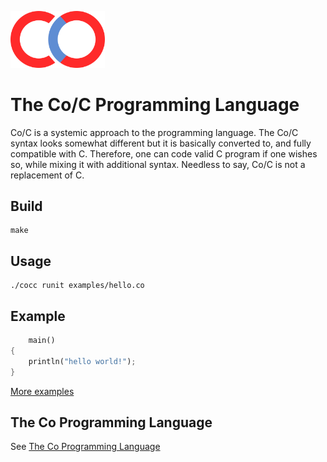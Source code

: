 <img src="/images/coc-logo.svg" width="30%" height="30%"></img>

# The Co/C Programming Language
Co/C is a systemic approach to the programming language. The Co/C syntax looks somewhat different but it is basically converted to, and fully compatible with C. Therefore, one can code valid C program if one wishes so, while mixing it with additional syntax. Needless to say, Co/C is not a replacement of C.

## Build
```
make
```

## Usage
```
./cocc runit examples/hello.co
```

## Example
```rust
    main()
{
    println("hello world!");
}
```
[More examples](https://github.com/0verse/coc/tree/main/examples)

## The Co Programming Language
See [The Co Programming Language](https://github.com/0verse/co)
